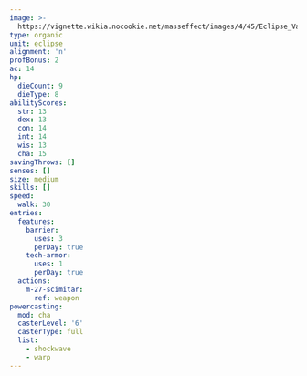 ```yaml
---
image: >-
  https://vignette.wikia.nocookie.net/masseffect/images/4/45/Eclipse_Vanguard.png/revision/latest?cb=20100624033844
type: organic
unit: eclipse
alignment: 'n'
profBonus: 2
ac: 14
hp:
  dieCount: 9
  dieType: 8
abilityScores:
  str: 13
  dex: 13
  con: 14
  int: 14
  wis: 13
  cha: 15
savingThrows: []
senses: []
size: medium
skills: []
speed:
  walk: 30
entries:
  features:
    barrier:
      uses: 3
      perDay: true
    tech-armor:
      uses: 1
      perDay: true
  actions:
    m-27-scimitar:
      ref: weapon
powercasting:
  mod: cha
  casterLevel: '6'
  casterType: full
  list:
    - shockwave
    - warp
---
```

